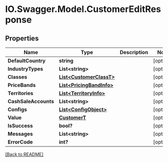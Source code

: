 # IO.Swagger.Model.CustomerEditResponse
## Properties

Name | Type | Description | Notes
------------ | ------------- | ------------- | -------------
**DefaultCountry** | **string** |  | [optional] 
**IndustryTypes** | **List&lt;string&gt;** |  | [optional] 
**Classes** | [**List&lt;CustomerClassT&gt;**](CustomerClassT.md) |  | [optional] 
**PriceBands** | [**List&lt;PricingBandInfo&gt;**](PricingBandInfo.md) |  | [optional] 
**Territories** | [**List&lt;TerritoryInfo&gt;**](TerritoryInfo.md) |  | [optional] 
**CashSaleAccounts** | **List&lt;string&gt;** |  | [optional] 
**Configs** | [**List&lt;ConfigObject&gt;**](ConfigObject.md) |  | [optional] 
**Value** | [**CustomerT**](CustomerT.md) |  | [optional] 
**IsSuccess** | **bool?** |  | [optional] 
**Messages** | **List&lt;string&gt;** |  | [optional] 
**ErrorCode** | **int?** |  | [optional] 

 [[Back to README]](../README.md)

